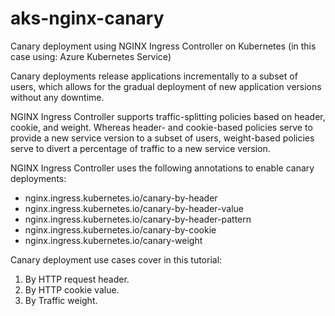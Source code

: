 # aks-nginx-canary
Canary deployment using NGINX Ingress Controller on Kubernetes (in this case using: Azure Kubernetes Service)

Canary deployments release applications incrementally to a subset of users, which allows for the gradual deployment of new application versions without any downtime.

NGINX Ingress Controller supports traffic-splitting policies based on header, cookie, and weight. Whereas header- and cookie-based policies serve to provide a new service version to a subset of users, weight-based policies serve to divert a percentage of traffic to a new service version.

NGINX Ingress Controller uses the following annotations to enable canary deployments:

- nginx.ingress.kubernetes.io/canary-by-header
- nginx.ingress.kubernetes.io/canary-by-header-value
- nginx.ingress.kubernetes.io/canary-by-header-pattern
- nginx.ingress.kubernetes.io/canary-by-cookie
- nginx.ingress.kubernetes.io/canary-weight

Canary deployment use cases cover in this tutorial:

1. By HTTP request header.
2. By HTTP cookie value.
3. By Traffic weight.

